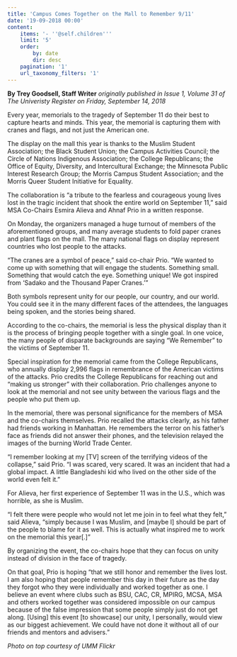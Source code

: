 ```yaml
---
title: 'Campus Comes Together on the Mall to Remember 9/11'
date: '19-09-2018 00:00'
content:
    items: '- ''@self.children'''
    limit: '5'
    order:
        by: date
        dir: desc
    pagination: '1'
    url_taxonomy_filters: '1'
---
```


**By Trey Goodsell, Staff Writer** _originally published in Issue 1, Volume 31 of The Univeristy Register on Friday, September 14, 2018_

Every year, memorials to the tragedy of September 11 do their best to capture hearts and minds. This year, the memorial is capturing them with cranes and flags, and not just the American one.

The display on the mall this year is thanks to the Muslim Student Association; the Black Student Union; the Campus Activities Council; the Circle of Nations Indigenous Association; the College Republicans; the Office of Equity, Diversity, and Intercultural Exchange; the Minnesota Public Interest Research Group; the Morris Campus Student Association; and the Morris Queer Student Initiative for Equality. 

The collaboration is “a tribute to the fearless and courageous young lives lost in the tragic incident that shook the entire world on September 11,” said MSA Co-Chairs Esmira Alieva and Ahnaf Prio in a written response. 

On Monday, the organizers managed a huge turnout of members of the aforementioned groups, and many average students to fold paper cranes and plant flags on the mall. The many national flags on display represent countries who lost people to the attacks. 

“The cranes are a symbol of peace,” said co-chair Prio. “We wanted to come up with something that will engage the students. Something small. Something that would catch the eye. Something unique! We got inspired from ‘Sadako and the Thousand Paper Cranes.’”

Both symbols represent unity for our people, our country, and our world. You could see it in the many different faces of the attendees, the languages being spoken, and the stories being shared. 

According to the co-chairs, the memorial is less the physical display than it is the process of bringing people together with a single goal. In one voice, the many people of disparate backgrounds are saying “We Remember” to the victims of September 11. 

Special inspiration for the memorial came from the College Republicans, who annually display 2,996 flags in remembrance of the American victims of the attacks. Prio credits the College Republicans for reaching out and “making us stronger” with their collaboration. Prio challenges anyone to look at the memorial and not see unity between the various flags and the people who put them up. 

In the memorial, there was personal significance for the members of MSA and the co-chairs themselves. Prio recalled the attacks clearly, as his father had friends working in Manhattan. He remembers the terror on his father’s face as friends did not answer their phones, and the television relayed the images of the burning World Trade Center. 

“I remember looking at my [TV] screen of the terrifying videos of the collapse,” said Prio. “I was scared, very scared. It was an incident that had a global impact. A little Bangladeshi kid who lived on the other side of the world even felt it.” 

For Alieva, her first experience of September 11 was in the U.S., which was horrible, as she is Muslim. 

“I felt there were people who would not let me join in to feel what they felt,” said Alieva, “simply because I was Muslim, and [maybe I] should be part of the people to blame for it as well. This is actually what inspired me to work on the memorial this year[.]”

By organizing the event, the co-chairs hope that they can focus on unity instead of division in the face of tragedy.

On that goal, Prio is hoping “that we still honor and remember the lives lost. I am also hoping that people remember this day in their future as the day they forgot who they were individually and worked together as one. I believe an event where clubs such as BSU, CAC, CR, MPIRG, MCSA, MSA and others worked together was considered impossible on our campus because of the false impression that some people simply just do not get along. [Using] this event [to showcase] our unity, I personally, would view as our biggest achievement. We could have not done it without all of our friends and mentors and advisers.”

_Photo on top courtesy of UMM Flickr_